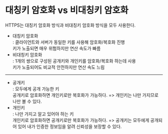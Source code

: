 # 대칭키 암호화 vs 비대칭키 암호화
HTTPS는 대칭키 암호화 방식과 비대칭키 암호화 방식을 모두 사용한다.

- 대칭키 암호화   
: 클라이언트와 서버가 동일한 키를 사용해 암호화/복호화 진행   
키가 노출되면 매우 위험하지만 연산 속도가 빠름
- 비대칭키 암호화   
: 1개의 쌍으로 구성된 공개키와 개인키를 암호화/복호화 하는데 사용   
키가 노출되어도 비교적 안전하지만 연산 속도 느림
---
* 공개키   
  : 모두에게 공개 가능한 키   
  공개키로 암호화하면 개인키로만 복호화가 가능하다. => 개인키는 나만 가지므로 나만 볼 수 있다.
* 개인키   
  : 나만 가지고 알고 있어야 하는 키   
  개인키로 암호화하면 공개키로만 복호화가 가능하다. => 공개키는 모두에게 공개되어 있어 내가 인증한 정보임을 알려 신뢰성을 보장할 수 있다.
